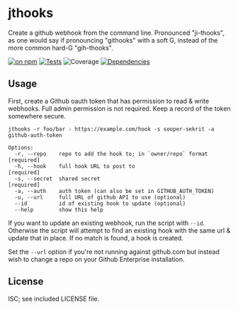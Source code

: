 # jthooks

Create a github webhook from the command line. Pronounced "ji-thooks", as one would say if pronouncing "githooks" with a soft G, instead of the more common hard-G "gih-thooks".

[![on npm](http://img.shields.io/npm/v/jthooks.svg?style=flat)](https://www.npmjs.org/package/jthooks)  [![Tests](http://img.shields.io/travis/ceejbot/jthooks.svg?style=flat)](http://travis-ci.org/ceejbot/jthooks)  ![Coverage](http://img.shields.io/badge/coverage-71%25-red.svg?style=flat)   [![Dependencies](http://img.shields.io/david/ceejbot/jthooks.svg?style=flat)](https://david-dm.org/ceejbot/jthooks)

## Usage

First, create a Github oauth token that has permission to read & write webhooks. Full admin permission is not required. Keep a record of the token somewhere secure.

```shell
jthooks -r foo/bar - https://example.com/hook -s sooper-sekrit -a github-auth-token

Options:
  -r, --repo    repo to add the hook to; in `owner/repo` format    [required]
  -h, --hook    full hook URL to post to                           [required]
  -s, --secret  shared secret                                      [required]
  -a, --auth    auth token (can also be set in GITHUB_AUTH_TOKEN)
  -u, --url     full URL of github API to use (optional)
  --id          id of existing hook to update (optional)
  --help        show this help
```

If you want to update an existing webhook, run the script with `--id`. Otherwise the script will attempt to find an existing hook with the same url & update that in place. If no match is found, a hook is created.

Set the `--url` option if you're not running against github.com but instead wish to change a repo on your Github Enterprise installation.

## License

ISC; see included LICENSE file.
